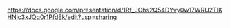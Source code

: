 https://docs.google.com/presentation/d/1Rf_JOhs2Q54DYvy0w17WRU2TIKHNjc3xJQq0r1PfdEk/edit?usp=sharing
